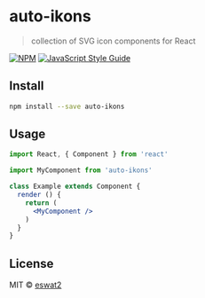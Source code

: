 # auto-ikons

> collection of SVG icon components for React

[![NPM](https://img.shields.io/npm/v/auto-ikons.svg)](https://www.npmjs.com/package/auto-ikons) [![JavaScript Style Guide](https://img.shields.io/badge/code_style-standard-brightgreen.svg)](https://standardjs.com)

## Install

```bash
npm install --save auto-ikons
```

## Usage

```jsx
import React, { Component } from 'react'

import MyComponent from 'auto-ikons'

class Example extends Component {
  render () {
    return (
      <MyComponent />
    )
  }
}
```

## License

MIT © [eswat2](https://github.com/eswat2)
